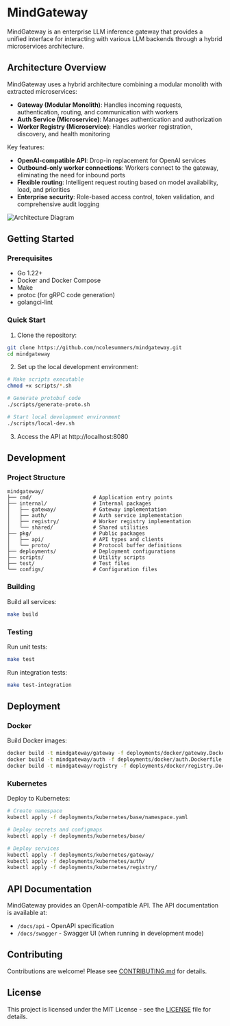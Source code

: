 # MindGateway

MindGateway is an enterprise LLM inference gateway that provides a unified interface for interacting with various LLM backends through a hybrid microservices architecture.

## Architecture Overview

MindGateway uses a hybrid architecture combining a modular monolith with extracted microservices:

- **Gateway (Modular Monolith)**: Handles incoming requests, authentication, routing, and communication with workers
- **Auth Service (Microservice)**: Manages authentication and authorization
- **Worker Registry (Microservice)**: Handles worker registration, discovery, and health monitoring

Key features:

- **OpenAI-compatible API**: Drop-in replacement for OpenAI services
- **Outbound-only worker connections**: Workers connect to the gateway, eliminating the need for inbound ports
- **Flexible routing**: Intelligent request routing based on model availability, load, and priorities
- **Enterprise security**: Role-based access control, token validation, and comprehensive audit logging

![Architecture Diagram](./docs/architecture/architecture.png)

## Getting Started

### Prerequisites

- Go 1.22+
- Docker and Docker Compose
- Make
- protoc (for gRPC code generation)
- golangci-lint

### Quick Start

1. Clone the repository:

```bash
git clone https://github.com/ncolesummers/mindgateway.git
cd mindgateway
```

2. Set up the local development environment:

```bash
# Make scripts executable
chmod +x scripts/*.sh

# Generate protobuf code
./scripts/generate-proto.sh

# Start local development environment
./scripts/local-dev.sh
```

3. Access the API at http://localhost:8080

## Development

### Project Structure

```
mindgateway/
├── cmd/                    # Application entry points
├── internal/               # Internal packages
│   ├── gateway/            # Gateway implementation
│   ├── auth/               # Auth service implementation
│   ├── registry/           # Worker registry implementation
│   └── shared/             # Shared utilities
├── pkg/                    # Public packages
│   ├── api/                # API types and clients
│   └── proto/              # Protocol buffer definitions
├── deployments/            # Deployment configurations
├── scripts/                # Utility scripts
├── test/                   # Test files
└── configs/                # Configuration files
```

### Building

Build all services:

```bash
make build
```

### Testing

Run unit tests:

```bash
make test
```

Run integration tests:

```bash
make test-integration
```

## Deployment

### Docker

Build Docker images:

```bash
docker build -t mindgateway/gateway -f deployments/docker/gateway.Dockerfile .
docker build -t mindgateway/auth -f deployments/docker/auth.Dockerfile .
docker build -t mindgateway/registry -f deployments/docker/registry.Dockerfile .
```

### Kubernetes

Deploy to Kubernetes:

```bash
# Create namespace
kubectl apply -f deployments/kubernetes/base/namespace.yaml

# Deploy secrets and configmaps
kubectl apply -f deployments/kubernetes/base/

# Deploy services
kubectl apply -f deployments/kubernetes/gateway/
kubectl apply -f deployments/kubernetes/auth/
kubectl apply -f deployments/kubernetes/registry/
```

## API Documentation

MindGateway provides an OpenAI-compatible API. The API documentation is available at:

- `/docs/api` - OpenAPI specification
- `/docs/swagger` - Swagger UI (when running in development mode)

## Contributing

Contributions are welcome! Please see [CONTRIBUTING.md](CONTRIBUTING.md) for details.

## License

This project is licensed under the MIT License - see the [LICENSE](LICENSE) file for details.
